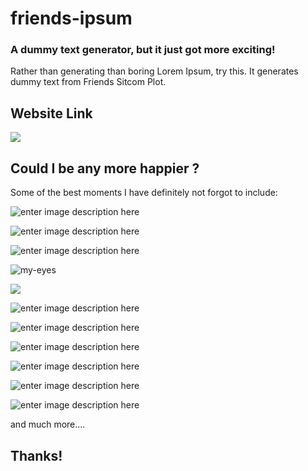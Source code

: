 # friends-ipsum
<h3>A dummy text generator, but it just got more exciting!</h3>
Rather than generating than boring Lorem Ipsum, try this. It generates dummy text from Friends Sitcom Plot.

## Website Link

[<img src="https://user-images.githubusercontent.com/54276661/118802215-7ff59f80-b8bf-11eb-9fa0-b9553c59e0e9.png">](https://friends-ipsum.herokuapp.com/)

## Could I be any more happier ?
Some of the best moments I have definitely not forgot to include:

![enter image description here](https://media.giphy.com/media/UrbnbuU24p1zgyDMUH/giphy.gif)

![enter image description here](https://media.giphy.com/media/oaEcH0gKPJ2wM/giphy.gif)

![enter image description here](https://media.giphy.com/media/mqS9xgB7dUFVu/giphy.gif)

![my-eyes](https://user-images.githubusercontent.com/54276661/118803199-b253cc80-b8c0-11eb-9a39-3afbd7b54d63.gif)


![](https://media.giphy.com/media/PjYfyarIEsNGM/giphy.gif)

![enter image description here](https://data.whicdn.com/images/5386109/original.gif)

![enter image description here](https://media.giphy.com/media/NiyxeWm81N0cg/giphy.gif)

![enter image description here](https://media.giphy.com/media/jbaSNL5FQNTMI/giphy.gif)

![enter image description here](https://media.giphy.com/media/F5qctSzyXCiYM/giphy.gif)

![enter image description here](https://i.imgur.com/yqCA6.gif)

![enter image description here](https://media.giphy.com/media/RJgcQtiKDfuQDG2eKr/giphy.gif)


and much more....

## Thanks!